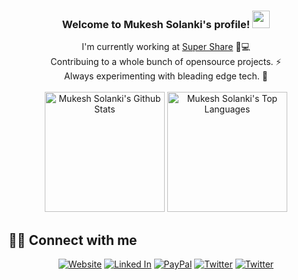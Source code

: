 <h3 align="center">
  Welcome to Mukesh Solanki's profile!
  <img src="https://media.giphy.com/media/hvRJCLFzcasrR4ia7z/giphy.gif" width="28">
</h3>
<p align="center">
I'm currently working at <a href="http://ssup.co">Super Share</a> 🏡💻</br/>
Contribuing to a whole bunch of opensource projects. ⚡<br/>
Always experimenting with bleading edge tech. 🌱<br/><br/>
 <a href="https://github.com/mukeshsolanki/"><img alt="Mukesh Solanki's Github Stats" src="https://denvercoder1-github-readme-stats.vercel.app/api/?username=mukeshsolanki&show_icons=true&count_private=true&theme=react&hide_border=true&bg_color=1F222E&title_color=F85D7F&icon_color=F8D866" height="192px"/></a>
  <a href="https://github.com/mukeshsolanki"><img alt="Mukesh Solanki's Top Languages" src="https://github-readme-stats.vercel.app/api/top-langs/?username=mukeshsolanki&langs_count=8&layout=compact&theme=react&hide_border=true&bg_color=1F222E&title_color=F85D7F&icon_color=F8D866&hide=javascript,html,scss" height="192px"/></a>
</p>

## 🙋‍♂️ Connect with me
<p align="center">
  <a href="https://mukehsolanki.com"><img alt="Website" title="Website" src="https://img.shields.io/badge/-website-D1A104?style=for-the-badge&logo=Google-Chrome&logoColor=white"/></a>
  <a href="https://www.linkedin.com/in/mukeshsolanki/"><img alt="Linked In" title="Linked In" src="https://img.shields.io/badge/-linked%20in-1DA1F2?style=for-the-badge&logo=linkedin&logoColor=white"/></a>
  <a href="https://paypal.me/mukeshsolanki"><img alt="PayPal" title="Paypal" src="https://img.shields.io/badge/-Support-FF5E5B?style=for-the-badge&logo=paypal&logoColor=white"/></a>
  <a href="https://twitter.com/themickyvirus"><img alt="Twitter" title="Twitter" src="https://img.shields.io/badge/-Instagram-833AB4?style=for-the-badge&logo=instagram&logoColor=white"/></a>
  <a href="https://twitter.com/themickyvirus"><img alt="Twitter" title="Twitter" src="https://img.shields.io/badge/-Twitter-1DA1F2?style=for-the-badge&logo=twitter&logoColor=white"/></a>
<!--   <a href="https://dev.to/mukeshsolanki"><img alt="Dev.to" title="Dev.to" src="https://img.shields.io/badge/DEV.TO-3835D3.svg?&style=for-the-badge&logo=dev.to&logoColor=white"></a> -->
</p>
